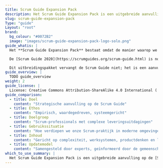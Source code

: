 ```yaml
---
title: Scrum Guide Expansion Pack
description: Het Scrum Guide Expansion Pack is een uitgebreide aanvulling op de Scrum Guide 2020, ontwikkeld om professionals te helpen navigeren in de complexe productomgevingen van vandaag. termijn in moderne teams.
slug: scrum-guide-expansion-pack
Type: "guide"
Layout: "root"
brand:
  bg_colour: "#0072B2"
  image: "images/scrum-guide-expansion-pack-logo-solo.png"
guide_whatis: |
  Het **Scrum Guide Expansion Pack** bestaat omdat de manier waarop we producten bouwen voortdurend verandert, en wel razendsnel.

  De [Scrum Guide 2020](https://scrumguides.org/scrum-guide.html) is nog steeds solide, maar veel professionals begonnen zich af te vragen hoe ze zich op resultaten konden blijven richten, met AI in het team konden werken en Scrum eenvoudig konden houden in snel veranderende omgevingen.

  Dit uitbreidingspakket vervangt de Scrum Guide niet; het is een aanvulling voor wie meer duidelijkheid nodig heeft in de huidige context. Het doel was niet om regels toe te voegen, maar om de geest van Scrum te versterken, met name rondom productdenken, emergentie en strategische focus. Het helpt teams snel te leren, zich aan te passen en waarde te leveren, zelfs in onzekere, versnelde en technologiegedreven omgevingen.
guide_overview: |
  TODO guide_overview
weight: 2
guide_license: |
  License: Creative Commons Attribution-ShareAlike 4.0 International ( CC BY-SA 4.0  ).
guide_comparison:
  - title: Doel
    content: "Strategische aanvulling op de Scrum Guide"
  - title: Ethos
    content: "Empirisch, waardegedreven, systeemgericht"
  - title: Doelgroep
    content: "Scrum-professionals met complexe leveringsuitdagingen"
  - title: Gebruikssituatie
    content: "Hoe verdiepen we onze Scrum-praktijk in moderne omgevingen?"
  - title: Inhoud
    content: "Gericht op complexiteit, werksystemen, productdenken en leiderschap"
  - title: Update­model
    content: "Samengesteld door experts, geïnformeerd door de gemeenschap"
which_to_use_summary: |
  Het Scrum Guide Expansion Pack is een uitgebreide aanvulling op de [Scrum Guide 2020](https://scrumguides.org), ontwikkeld om professionals te helpen navigeren in de complexe productomgevingen van vandaag. Het verdiept het begrip van de belangrijkste Scrum-principes door extra begeleiding te bieden over complexiteit, productdenken, werksystemen en leiderschap; terwijl het trouw blijft aan Scrum's ethos van empirisme en zelfmanagement. Het is geen herschrijving, maar een strategische uitbreiding ter ondersteuning van waardegedreven implementatie op lange termijn in moderne teams.
---
```

